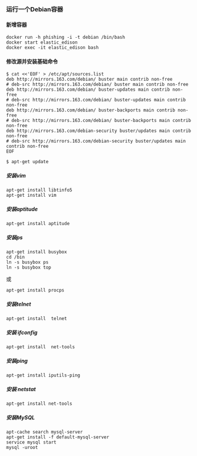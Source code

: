 ### 运行一个Debian容器

#### 新增容器

```
docker run -h phishing -i -t debian /bin/bash
docker start elastic_edison
docker exec -it elastic_edison bash
```

#### 修改源并安装基础命令

```shell
$ cat <<'EOF' > /etc/apt/sources.list
deb http://mirrors.163.com/debian/ buster main contrib non-free
# deb-src http://mirrors.163.com/debian/ buster main contrib non-free
deb http://mirrors.163.com/debian/ buster-updates main contrib non-free
# deb-src http://mirrors.163.com/debian/ buster-updates main contrib non-free
deb http://mirrors.163.com/debian/ buster-backports main contrib non-free
# deb-src http://mirrors.163.com/debian/ buster-backports main contrib non-free
deb http://mirrors.163.com/debian-security buster/updates main contrib non-free
# deb-src http://mirrors.163.com/debian-security buster/updates main contrib non-free
EOF

$ apt-get update
```

##### 安装vim

```
apt-get install libtinfo5
apt-get install vim
```

##### 安装aptitude

```
apt-get install aptitude
```

##### 安装ps

```
apt-get install busybox
cd /bin
ln -s busybox ps
ln -s busybox top
```

或

```
apt-get install procps
```

##### 安装telnet

```
apt-get install  telnet
```

##### 安装 ifconfig

```
apt-get install  net-tools
```

##### 安装ping

```
apt-get install iputils-ping
```

##### 安装 netstat

```
apt-get install net-tools
```

##### 安装MySQL

```
apt-cache search mysql-server
apt-get install -f default-mysql-server
service mysql start
mysql -uroot
```